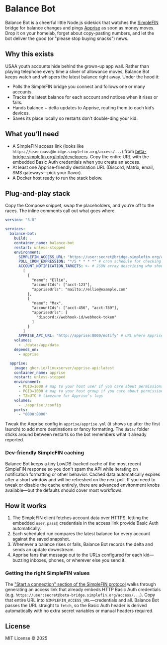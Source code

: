 # Balance Bot

Balance Bot is a cheerful little Node.js sidekick that watches the [SimpleFIN](https://www.simplefin.org/protocol.html) bridge for balance changes and pings [Apprise](https://github.com/caronc/apprise) as soon as money moves. Drop it on your homelab, forget about copy-pasting numbers, and let the bot deliver the good (or "please stop buying snacks") news.

## Why this exists

USAA youth accounts hide behind the grown-up app wall. Rather than playing telephone every time a sliver of allowance moves, Balance Bot keeps watch and whispers the latest balance right away. Under the hood it:

- Polls the SimpleFIN bridge you connect and follows one or many accounts.
- Tracks the latest balance for each account and notices when it rises or falls.
- Hands balance + delta updates to Apprise, routing them to each kid’s devices.
- Saves its place locally so restarts don’t double-ding your kid.

## What you’ll need

- A SimpleFIN access link (looks like `https://user:pass@bridge.simplefin.org/access/...`) from [beta-bridge.simplefin.org/info/developers](https://beta-bridge.simplefin.org/info/developers). Copy the entire URL with the embedded Basic Auth credentials when you create an access.
- At least one Apprise-friendly destination URL (Discord, Matrix, email, SMS gateways—pick your flavor).
- A Docker host ready to run the stack below.

## Plug-and-play stack

Copy the Compose snippet, swap the placeholders, and you’re off to the races. The inline comments call out what goes where.

```yaml
version: "3.8"

services:
  balance-bot:
    build: .
    container_name: balance-bot
    restart: unless-stopped
    environment:
      SIMPLEFIN_ACCESS_URL: "https://user:secret@bridge.simplefin.org/access/..." # paste the full access link (credentials included)
      POLL_CRON_EXPRESSION: "*/5 * * * *" # cron schedule for checking SimpleFIN (keep it chill)
      ACCOUNT_NOTIFICATION_TARGETS: >- # JSON array describing who should receive which account updates
        [
          {
            "name": "Ellie",
            "accountIds": ["acct-123"],
            "appriseUrls": "mailto://ellie@example.com"
          },
          {
            "name": "Max",
            "accountIds": ["acct-456", "acct-789"],
            "appriseUrls": [
              "discord://webhook-id/webhook-token"
            ]
          }
        ]
      APPRISE_API_URL: "http://apprise:8000/notify" # URL where Apprise listens inside the stack
    volumes:
      - ./data:/app/data
    depends_on:
      - apprise

  apprise:
    image: ghcr.io/linuxserver/apprise-api:latest
    container_name: apprise
    restart: unless-stopped
    environment:
      - PUID=1000 # map to your host user if you care about permissions
      - PGID=1000 # map to your host group if you care about permissions
      - TZ=UTC # timezone for Apprise’s logs
    volumes:
      - ./apprise:/config
    ports:
      - "8000:8000"
```

Tweak the Apprise config in `apprise/apprise.yml` (it shows up after the first launch) to add more destinations or fancy formatting. The `data/` folder sticks around between restarts so the bot remembers what it already reported.

### Dev-friendly SimpleFIN caching

Balance Bot keeps a tiny LowDB-backed cache of the most recent SimpleFIN response so you don't spam the API while iterating on notification formatting or other behavior. Cached data automatically expires after a short window and will be refreshed on the next poll. If you need to tweak or disable the cache entirely, there are advanced environment knobs available—but the defaults should cover most workflows.

## How it works

1. The SimpleFIN client fetches account data over HTTPS, letting the embedded `user:pass@` credentials in the access link provide Basic Auth automatically.
2. Each scheduled run compares the latest balance for every account against the saved snapshot.
3. Whenever a balance rises or falls, Balance Bot records the delta and sends an update downstream.
4. Apprise fans that message out to the URLs configured for each kid—buzzing inboxes, phones, or wherever else you send it.

### Getting the right SimpleFIN values

The ["Start a connection" section of the SimpleFIN protocol](https://www.simplefin.org/protocol.html#start-a-connection) walks through generating an access link that already embeds HTTP Basic Auth credentials (e.g. `https://user:secret@beta-bridge.simplefin.org/access/...`). Copy that entire URL into `SIMPLEFIN_ACCESS_URL`—credentials and all. Balance Bot passes the URL straight to `fetch`, so the Basic Auth header is derived automatically with no extra secret variables or manual headers required.

## License

MIT License © 2025
